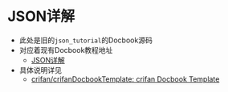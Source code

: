 # JSON详解

* 此处是旧的`json_tutorial`的Docbook源码
* 对应着现有Docbook教程地址
  * [JSON详解](https://www.crifan.org/files/doc/docbook/json_tutorial/release/html/json_tutorial.html)
* 具体说明详见
  * [crifan/crifanDocbookTemplate: crifan Docbook Template](https://github.com/crifan/crifanDocbookTemplate)
